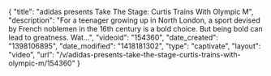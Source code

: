 {
    "title": "adidas presents Take The Stage: Curtis Trains With Olympic M",
    "description": "For a teenager growing up in North London, a sport devised by French noblemen in the 16th century is a bold choice. But being bold can lead to greatness. Wat...",
    "videoid": "154360",
    "date_created": "1398106895",
    "date_modified": "1418181302",
    "type": "captivate",
    "layout": "video",
    "url": "\/v\/adidas-presents-take-the-stage-curtis-trains-with-olympic-m\/154360"
}
